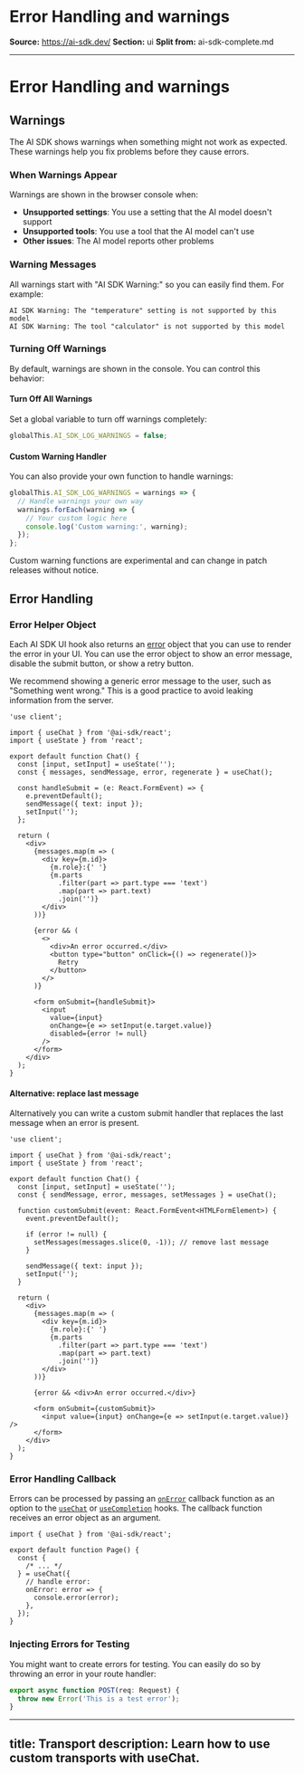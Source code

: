 # Error Handling and warnings

**Source:** https://ai-sdk.dev/
**Section:** ui
**Split from:** ai-sdk-complete.md

---

# Error Handling and warnings

## Warnings

The AI SDK shows warnings when something might not work as expected. These warnings help you fix problems before they cause errors.

### When Warnings Appear

Warnings are shown in the browser console when:

- **Unsupported settings**: You use a setting that the AI model doesn't support
- **Unsupported tools**: You use a tool that the AI model can't use
- **Other issues**: The AI model reports other problems

### Warning Messages

All warnings start with "AI SDK Warning:" so you can easily find them. For example:

```
AI SDK Warning: The "temperature" setting is not supported by this model
AI SDK Warning: The tool "calculator" is not supported by this model
```

### Turning Off Warnings

By default, warnings are shown in the console. You can control this behavior:

#### Turn Off All Warnings

Set a global variable to turn off warnings completely:

```ts
globalThis.AI_SDK_LOG_WARNINGS = false;
```

#### Custom Warning Handler

You can also provide your own function to handle warnings:

```ts
globalThis.AI_SDK_LOG_WARNINGS = warnings => {
  // Handle warnings your own way
  warnings.forEach(warning => {
    // Your custom logic here
    console.log('Custom warning:', warning);
  });
};
```

<Note>
  Custom warning functions are experimental and can change in patch releases
  without notice.
</Note>

## Error Handling

### Error Helper Object

Each AI SDK UI hook also returns an [error](/docs/reference/ai-sdk-ui/use-chat#error) object that you can use to render the error in your UI.
You can use the error object to show an error message, disable the submit button, or show a retry button.

<Note>
  We recommend showing a generic error message to the user, such as "Something
  went wrong." This is a good practice to avoid leaking information from the
  server.
</Note>

```tsx file="app/page.tsx" highlight="7,18-25,31"
'use client';

import { useChat } from '@ai-sdk/react';
import { useState } from 'react';

export default function Chat() {
  const [input, setInput] = useState('');
  const { messages, sendMessage, error, regenerate } = useChat();

  const handleSubmit = (e: React.FormEvent) => {
    e.preventDefault();
    sendMessage({ text: input });
    setInput('');
  };

  return (
    <div>
      {messages.map(m => (
        <div key={m.id}>
          {m.role}:{' '}
          {m.parts
            .filter(part => part.type === 'text')
            .map(part => part.text)
            .join('')}
        </div>
      ))}

      {error && (
        <>
          <div>An error occurred.</div>
          <button type="button" onClick={() => regenerate()}>
            Retry
          </button>
        </>
      )}

      <form onSubmit={handleSubmit}>
        <input
          value={input}
          onChange={e => setInput(e.target.value)}
          disabled={error != null}
        />
      </form>
    </div>
  );
}
```

#### Alternative: replace last message

Alternatively you can write a custom submit handler that replaces the last message when an error is present.

```tsx file="app/page.tsx" highlight="17-23,35"
'use client';

import { useChat } from '@ai-sdk/react';
import { useState } from 'react';

export default function Chat() {
  const [input, setInput] = useState('');
  const { sendMessage, error, messages, setMessages } = useChat();

  function customSubmit(event: React.FormEvent<HTMLFormElement>) {
    event.preventDefault();

    if (error != null) {
      setMessages(messages.slice(0, -1)); // remove last message
    }

    sendMessage({ text: input });
    setInput('');
  }

  return (
    <div>
      {messages.map(m => (
        <div key={m.id}>
          {m.role}:{' '}
          {m.parts
            .filter(part => part.type === 'text')
            .map(part => part.text)
            .join('')}
        </div>
      ))}

      {error && <div>An error occurred.</div>}

      <form onSubmit={customSubmit}>
        <input value={input} onChange={e => setInput(e.target.value)} />
      </form>
    </div>
  );
}
```

### Error Handling Callback

Errors can be processed by passing an [`onError`](/docs/reference/ai-sdk-ui/use-chat#on-error) callback function as an option to the [`useChat`](/docs/reference/ai-sdk-ui/use-chat) or [`useCompletion`](/docs/reference/ai-sdk-ui/use-completion) hooks.
The callback function receives an error object as an argument.

```tsx file="app/page.tsx" highlight="6-9"
import { useChat } from '@ai-sdk/react';

export default function Page() {
  const {
    /* ... */
  } = useChat({
    // handle error:
    onError: error => {
      console.error(error);
    },
  });
}
```

### Injecting Errors for Testing

You might want to create errors for testing.
You can easily do so by throwing an error in your route handler:

```ts file="app/api/chat/route.ts"
export async function POST(req: Request) {
  throw new Error('This is a test error');
}
```

---
title: Transport
description: Learn how to use custom transports with useChat.
---
